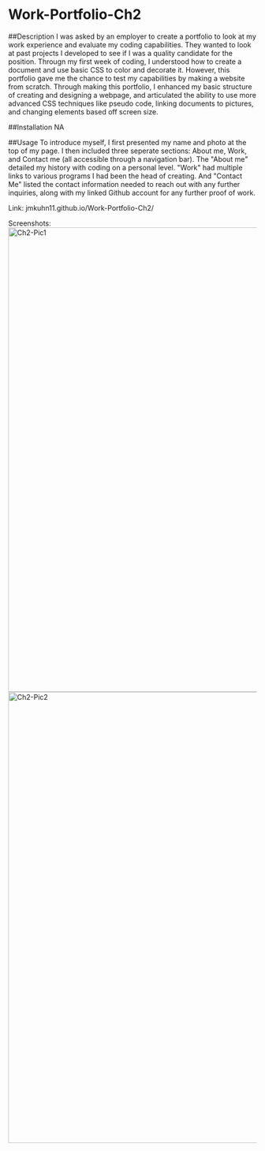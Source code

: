 # Work-Portfolio-Ch2

##Description
I was asked by an employer to create a portfolio to look at my work experience and evaluate my coding capabilities. They wanted to look at past projects I developed to see if I was a quality candidate for the position. Througn my first week of coding, I understood how to create a document and use basic CSS to color and decorate it. However, this portfolio gave me the chance to test my capabilities by making a website from scratch. Through making this portfolio, I enhanced my basic structure of creating and designing a webpage, and articulated the ability to use more advanced CSS techniques like pseudo code, linking documents to pictures, and changing elements based off screen size.

##Installation
NA

##Usage
To introduce myself, I first presented my name and photo at the top of my page. I then included three seperate sections: About me, Work, and Contact me (all accessible through a navigation bar). The "About me" detailed my history with coding on a personal level. "Work" had multiple links to various programs I had been the head of creating. And "Contact Me" listed the contact information needed to reach out with any further inquiries, along with my linked Github account for any further proof of work.

Link: jmkuhn11.github.io/Work-Portfolio-Ch2/

Screenshots: <img width="942" alt="Ch2-Pic1" src="https://user-images.githubusercontent.com/122703273/214760714-ed327085-82c6-4116-8c7d-fcded854c730.PNG">
<img width="915" alt="Ch2-Pic2" src="https://user-images.githubusercontent.com/122703273/214760738-829215ff-f564-4acd-b9d9-9dbb43bb7e2b.PNG">

